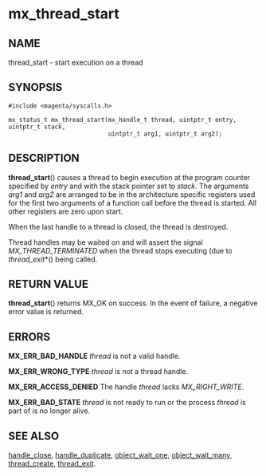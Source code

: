 # mx_thread_start

## NAME

thread_start - start execution on a thread

## SYNOPSIS

```
#include <magenta/syscalls.h>

mx_status_t mx_thread_start(mx_handle_t thread, uintptr_t entry, uintptr_t stack,
                            uintptr_t arg1, uintptr_t arg2);
```

## DESCRIPTION

**thread_start**() causes a thread to begin execution at the program
counter specified by *entry* and with the stack pointer set to *stack*.
The arguments *arg1* and *arg2* are arranged to be in the architecture
specific registers used for the first two arguments of a function call
before the thread is started.  All other registers are zero upon start.

When the last handle to a thread is closed, the thread is destroyed.

Thread handles may be waited on and will assert the signal
*MX_THREAD_TERMINATED* when the thread stops executing (due to
*thread_exit**() being called.

## RETURN VALUE

**thread_start**() returns MX_OK on success.
In the event of failure, a negative error value is returned.

## ERRORS

**MX_ERR_BAD_HANDLE**  *thread* is not a valid handle.

**MX_ERR_WRONG_TYPE**  *thread* is not a thread handle.

**MX_ERR_ACCESS_DENIED**  The handle *thread* lacks *MX_RIGHT_WRITE*.

**MX_ERR_BAD_STATE**  *thread* is not ready to run or the process *thread*
is part of is no longer alive.

## SEE ALSO

[handle_close](handle_close.md),
[handle_duplicate](handle_duplicate.md),
[object_wait_one](object_wait_one.md),
[object_wait_many](object_wait_many.md),
[thread_create](thread_create.md),
[thread_exit](thread_exit.md).
